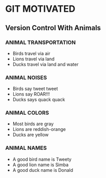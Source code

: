 # GIT MOTIVATED
## Version Control With Animals


### ANIMAL TRANSPORTATION
* Birds travel via air
* Lions travel via land
* Ducks travel via land and water


### ANIMAL NOISES
* Birds say tweet tweet
* Lions say ROAR!!!
* Ducks says quack quack


### ANIMAL COLORS
* Most birds are gray
* Lions are reddish-orange
* Ducks are yellow


### ANIMAL NAMES
* A good bird name is Tweety
* A good lion name is Simba
* A good duck name is Donald



